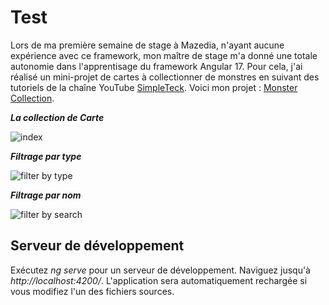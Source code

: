 # Test

Lors de ma première semaine de stage à Mazedia, n'ayant aucune expérience avec ce framework, mon maître de stage m'a donné une totale autonomie dans l'apprentisage du framework Angular 17. Pour cela, j'ai réalisé un mini-projet de cartes à collectionner de monstres en suivant des tutoriels de la chaîne YouTube [SimpleTeck](https://www.youtube.com/@SimpleTechProd). Voici mon projet : [Monster Collection](https://github.com/eddy8chsl/Monster-Collection.git).

**_La collection de Carte_**

![index](/app/assets/img/index.webp)

**_Filtrage par type_**

![filter by type](/app/assets/img/filter_by_type.webp)

**_Filtrage par nom_**

![filter by search](/app/assets/img/filter_by_search.webp)

## Serveur de développement

Exécutez _ng serve_ pour un serveur de développement. Naviguez jusqu'à _http://localhost:4200/_. L'application sera automatiquement rechargée si vous modifiez l'un des fichiers sources.
